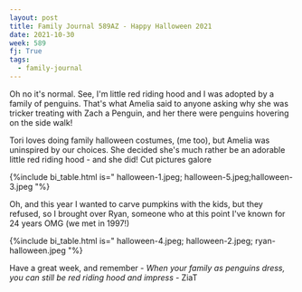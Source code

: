 ```yaml
---
layout: post
title: Family Journal 589AZ - Happy Halloween 2021
date: 2021-10-30
week: 589
fj: True
tags:
  - family-journal
---
```


Oh no it's normal. See, I'm little red riding hood and I was adopted by a family of penguins. That's what Amelia said to anyone asking why she was tricker treating with Zach a Penguin, and her there were penguins hovering on the side walk!

Tori loves doing family halloween costumes, (me too), but Amelia was uninspired by our choices. She decided she's much rather be an adorable little red riding hood - and she did! Cut pictures galore

{%include bi_table.html is="
halloween-1.jpeg; halloween-5.jpeg;halloween-3.jpeg
"%}

Oh, and this year I wanted to carve pumpkins with the kids, but they refused, so I brought over Ryan, someone who at this point I've known for 24 years OMG (we met in 1997!)

{%include bi_table.html is="
halloween-4.jpeg; halloween-2.jpeg; ryan-halloween.jpeg
"%}

Have a great week, and remember - _When your family as penguins dress, you can still be red riding hood and impress_ - ZiaT
